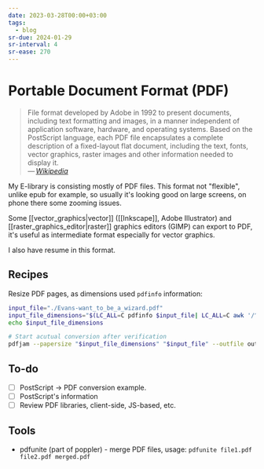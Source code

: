 ```yaml
---
date: 2023-03-28T00:00+03:00
tags:
  - blog
sr-due: 2024-01-29
sr-interval: 4
sr-ease: 270
---
```


# Portable Document Format (PDF)

> File format developed by Adobe in 1992 to present documents, including text
> formatting and images, in a manner independent of application software,
> hardware, and operating systems. Based on the PostScript language, each PDF
> file encapsulates a complete description of a fixed-layout flat document,
> including the text, fonts, vector graphics, raster images and other
> information needed to display it.\
> — <cite>[Wikipedia](https://en.wikipedia.org/wiki/Portable_Document_Format)</cite>

My E-library is consisting mostly of PDF files. This format not "flexible",
unlike epub for example, so usually it's looking good on large screens, on phone
there some zooming issues.

Some [[vector_graphics|vector]] ([[Inkscape]], Adobe Illustrator) and
[[raster_graphics_editor|raster]] graphics editors (GIMP) can export to PDF,
it's useful as intermediate format especially for vector graphics.

<!-- NEXT: add link -->
I also have resume in this format.

## Recipes

Resize PDF pages, as dimensions used `pdfinfo` information:

```sh
input_file="./Evans-want_to_be_a_wizard.pdf"
input_file_dimensions="$(LC_ALL=C pdfinfo $input_file| LC_ALL=C awk '/^Page size:/ {printf "{%fbp,%fbp}", $3, $5}')"
echo $input_file_dimensions

# Start acutual conversion after verification
pdfjam --papersize "$input_file_dimensions" "$input_file" --outfile output.pdf
```

## To-do

- [ ] PostScript → PDF conversion example.
- [ ] PostScript's information
- [ ] Review PDF libraries, client-side, JS-based, etc.

## Tools

- pdfunite (part of poppler) - merge PDF files, usage: `pdfunite file1.pdf file2.pdf merged.pdf`
